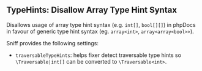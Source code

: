 ## TypeHints: Disallow Array Type Hint Syntax

Disallows usage of array type hint syntax (e.g. `int[]`, `bool[][]`) in phpDocs in favour of generic type hint syntax (eg. `array<int>`, `array<array<bool>>`).

Sniff provides the following settings:

*   `traversableTypeHints`: helps fixer detect traversable type hints so `\Traversable|int[]` can be converted to `\Traversable<int>`.
